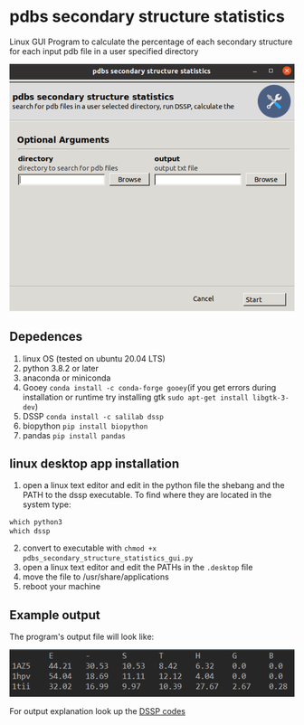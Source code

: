 # pdbs secondary structure statistics 
Linux GUI Program to calculate the percentage of each secondary structure for each input pdb file in a user specified directory

![](program_gui.png)

## Depedences
1. linux OS (tested on ubuntu 20.04 LTS)
2. python 3.8.2 or later
3. anaconda or miniconda
4. Gooey `conda install -c conda-forge gooey`(if you get errors during installation or runtime try installing gtk `sudo apt-get install libgtk-3-dev`)
5. DSSP `conda install -c salilab dssp`
6. biopython `pip install biopython`
7. pandas `pip install pandas`

## linux desktop app installation
1. open a linux text editor and edit in the python file the shebang and the PATH to the dssp executable. To find where they are located in the system type:  

```
which python3
which dssp
```
2. convert to executable with `chmod +x pdbs_secondary_structure_statistics_gui.py`
3. open a linux text editor and edit the PATHs in the `.desktop` file
4. move the file to /usr/share/applications
5. reboot your machine

## Example output
The program's output file will look like:

![](example_output.png)

For output explanation look up the [DSSP codes](https://biopython.org/docs/1.76/api/Bio.PDB.DSSP.html)
